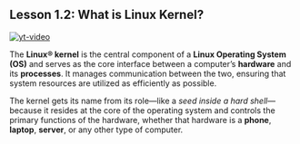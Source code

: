 ## Lesson 1.2: What is **Linux Kernel?**
[![yt-video](https://i.ytimg.com/vi/sHWEYeaBpew/hq720.jpg)](https://www.youtube.com/watch?v=sHWEYeaBpew)

The **Linux® kernel** is the central component of a **Linux Operating System (OS)** and serves as the core interface between a computer’s **hardware** and its **processes**. It manages communication between the two, ensuring that system resources are utilized as efficiently as possible.

The kernel gets its name from its role—like a _seed inside a hard shell_—because it resides at the core of the operating system and controls the primary functions of the hardware, whether that hardware is a **phone**, **laptop**, **server**, or any other type of computer.
